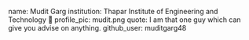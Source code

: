 name: Mudit Garg
institution: Thapar Institute of Engineering and Technology 🚩
profile_pic: mudit.png
quote: I am that one guy which can give you advise on anything.
github_user: muditgarg48
